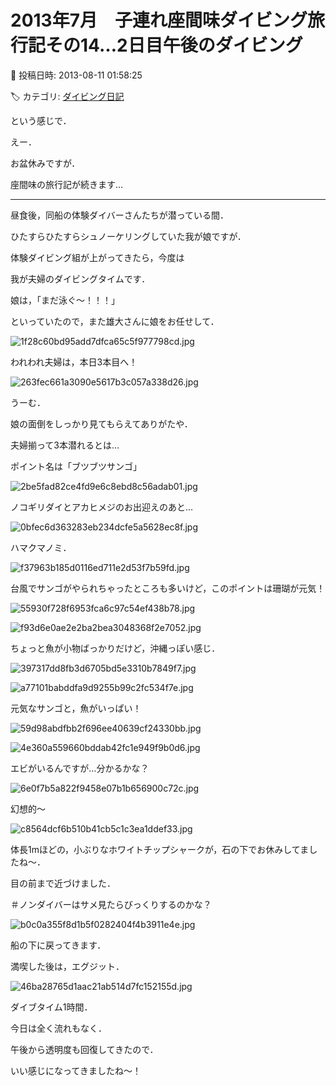 # 2013年7月　子連れ座間味ダイビング旅行記その14…2日目午後のダイビング

📅 投稿日時: 2013-08-11 01:58:25

🏷️ カテゴリ: [ダイビング日記](ce3a7a8d424d112fce83ee85c81a0e344.md)

という感じで．


えー．


お盆休みですが．


座間味の旅行記が続きます…


---





昼食後，同船の体験ダイバーさんたちが潜っている間．


ひたすらひたすらシュノーケリングしていた我が娘ですが．


体験ダイビング組が上がってきたら，今度は


我が夫婦のダイビングタイムです．





娘は，「まだ泳ぐ～！！！」


といっていたので，また雄大さんに娘をお任せして．




![1f28c60bd95add7dfca65c5f977798cd.jpg](images/1f28c60bd95add7dfca65c5f977798cd.jpg)







われわれ夫婦は，本日3本目へ！




![263fec661a3090e5617b3c057a338d26.jpg](images/263fec661a3090e5617b3c057a338d26.jpg)




うーむ．


娘の面倒をしっかり見てもらえてありがたや．


夫婦揃って3本潜れるとは…





ポイント名は「ブツブツサンゴ」




![2be5fad82ce4fd9e6c8ebd8c56adab01.jpg](images/2be5fad82ce4fd9e6c8ebd8c56adab01.jpg)




ノコギリダイとアカヒメジのお出迎えのあと…




![0bfec6d363283eb234dcfe5a5628ec8f.jpg](images/0bfec6d363283eb234dcfe5a5628ec8f.jpg)




ハマクマノミ．




![f37963b185d0116ed711e2d53f7b59fd.jpg](images/f37963b185d0116ed711e2d53f7b59fd.jpg)




台風でサンゴがやられちゃったところも多いけど，このポイントは珊瑚が元気！




![55930f728f6953fca6c97c54ef438b78.jpg](images/55930f728f6953fca6c97c54ef438b78.jpg)









![f93d6e0ae2e2ba2bea3048368f2e7052.jpg](images/f93d6e0ae2e2ba2bea3048368f2e7052.jpg)




ちょっと魚が小物ばっかりだけど，沖縄っぽい感じ．




![397317dd8fb3d6705bd5e3310b7849f7.jpg](images/397317dd8fb3d6705bd5e3310b7849f7.jpg)









![a77101babddfa9d9255b99c2fc534f7e.jpg](images/a77101babddfa9d9255b99c2fc534f7e.jpg)




元気なサンゴと，魚がいっぱい！




![59d98abdfbb2f696ee40639cf24330bb.jpg](images/59d98abdfbb2f696ee40639cf24330bb.jpg)









![4e360a559660bddab42fc1e949f9b0d6.jpg](images/4e360a559660bddab42fc1e949f9b0d6.jpg)




エビがいるんですが…分かるかな？







![6e0f7b5a822f9458e07b1b656900c72c.jpg](images/6e0f7b5a822f9458e07b1b656900c72c.jpg)




幻想的～







![c8564dcf6b510b41cb5c1c3ea1ddef33.jpg](images/c8564dcf6b510b41cb5c1c3ea1ddef33.jpg)




体長1mほどの，小ぶりなホワイトチップシャークが，石の下でお休みしてましたね～．


目の前まで近づけました．


＃ノンダイバーはサメ見たらびっくりするのかな？







![b0c0a355f8d1b5f0282404f4b3911e4e.jpg](images/b0c0a355f8d1b5f0282404f4b3911e4e.jpg)




船の下に戻ってきます．





満喫した後は，エグジット．




![46ba28765d1aac21ab514d7fc152155d.jpg](images/46ba28765d1aac21ab514d7fc152155d.jpg)







ダイブタイム1時間．


今日は全く流れもなく．


午後から透明度も回復してきたので．


いい感じになってきましたね～！

